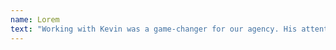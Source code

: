 ```yaml
---
name: Lorem
text: "Working with Kevin was a game-changer for our agency. His attention to detail and commitment to bringing our designs to life exactly as envisioned made him our go-to developer for all our Webflow projects."
---
```

